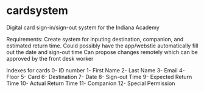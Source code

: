 # cardsystem
Digital card sign-in/sign-out system for the Indiana Academy

Requirements:
Create system for inputing destination, companion, and estimated return time.
Could possibly have the app/webstie automatically fill out the date and sign-out time
Can propose changes remotely which can be approved by the front desk worker

Indexes for cards
0- ID number
1- First Name
2- Last Name
3- Email
4- Floor
5- Card
6- Destination
7- Date
8- Sign-out Time
9- Expected Return Time
10- Actual Return Time
11- Companion
12- Special Permission